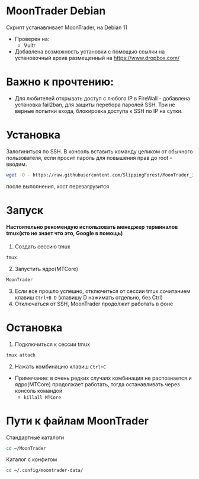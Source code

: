 # MoonTrader Debian

Скрипт устанавливает MoonTrader, на Debian 11
- Проверен на:
  - Vultr
- Добавлена возможность установки с помощью ссылки на установочный архив размещенный на https://www.dropbox.com/

# Важно к прочтению: 
- Для любителей открывать доступ с любого IP в FireWall - добавлена установка fail2ban, для защиты перебора паролей SSH. Три не верные попытки входа, блокировка доступа к SSH по IP на сутки.

# Установка

Залогиниться по SSH. В консоль вставить команду целиком от обычного пользователя, если просит пароль для повышения прав до root - вводим.
```bash
wget -O - https://raw.githubusercontent.com/SlippingForest/MoonTrader_install/master/Debian/install.sh | bash <(cat) </dev/tty
```
после выполнения, хост перезагрузится

# Запуск

#### Настоятельно рекомендую использовать менеджер терминалов tmux(кто не знает что это, Google в помощь)

1. Создать сессию tmux
```bash
tmux
```
2. Запустить ядро(MTCore)
```bash
MoonTrader
```
3. Если все прошло успешно, отключиться от сессии tmux сочитанием клавиш ```Ctrl+B D``` (клавишу D нажимать отдельно, без Ctrl)
4. Отключаться от SSH, MoonTrader продолжит работать в фоне

# Остановка
1. Подключиться к сессии tmux
```bash
tmux attach
```
2. Нажать комбинацию клавиш ```Ctrl+C```
- Примечание: в очень редких случаях комбинация не распознается и ядро(MTCore) продолжает работать, тогда останавливать через консоль командой
    - ```killall MTCore```

# Пути к файлам MoonTrader
Стандартные каталоги
```bash
cd ~/MoonTrader
```
Каталог с конфигом
```bash
cd ~/.config/moontrader-data/
```
